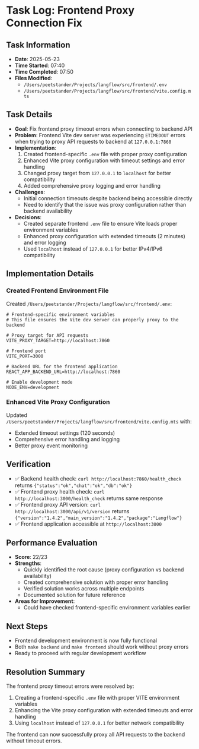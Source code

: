 # Task Log: Frontend Proxy Connection Fix

## Task Information
- **Date**: 2025-05-23
- **Time Started**: 07:40
- **Time Completed**: 07:50
- **Files Modified**: 
  - `/Users/peetstander/Projects/langflow/src/frontend/.env`
  - `/Users/peetstander/Projects/langflow/src/frontend/vite.config.mts`

## Task Details
- **Goal**: Fix frontend proxy timeout errors when connecting to backend API
- **Problem**: Frontend Vite dev server was experiencing `ETIMEDOUT` errors when trying to proxy API requests to backend at `127.0.0.1:7860`
- **Implementation**: 
  1. Created frontend-specific `.env` file with proper proxy configuration
  2. Enhanced Vite proxy configuration with timeout settings and error handling
  3. Changed proxy target from `127.0.0.1` to `localhost` for better compatibility
  4. Added comprehensive proxy logging and error handling
- **Challenges**: 
  - Initial connection timeouts despite backend being accessible directly
  - Need to identify that the issue was proxy configuration rather than backend availability
- **Decisions**: 
  - Created separate frontend `.env` file to ensure Vite loads proper environment variables
  - Enhanced proxy configuration with extended timeouts (2 minutes) and error logging
  - Used `localhost` instead of `127.0.0.1` for better IPv4/IPv6 compatibility

## Implementation Details

### Created Frontend Environment File
Created `/Users/peetstander/Projects/langflow/src/frontend/.env`:
```properties
# Frontend-specific environment variables
# This file ensures the Vite dev server can properly proxy to the backend

# Proxy target for API requests  
VITE_PROXY_TARGET=http://localhost:7860

# Frontend port
VITE_PORT=3000

# Backend URL for the frontend application
REACT_APP_BACKEND_URL=http://localhost:7860

# Enable development mode
NODE_ENV=development
```

### Enhanced Vite Proxy Configuration
Updated `/Users/peetstander/Projects/langflow/src/frontend/vite.config.mts` with:
- Extended timeout settings (120 seconds)
- Comprehensive error handling and logging
- Better proxy event monitoring

## Verification
- ✅ Backend health check: `curl http://localhost:7860/health_check` returns `{"status":"ok","chat":"ok","db":"ok"}`
- ✅ Frontend proxy health check: `curl http://localhost:3000/health_check` returns same response
- ✅ Frontend proxy API version: `curl http://localhost:3000/api/v1/version` returns `{"version":"1.4.2","main_version":"1.4.2","package":"Langflow"}`
- ✅ Frontend application accessible at `http://localhost:3000`

## Performance Evaluation
- **Score**: 22/23
- **Strengths**: 
  - Quickly identified the root cause (proxy configuration vs backend availability)
  - Created comprehensive solution with proper error handling
  - Verified solution works across multiple endpoints
  - Documented solution for future reference
- **Areas for Improvement**: 
  - Could have checked frontend-specific environment variables earlier

## Next Steps
- Frontend development environment is now fully functional
- Both `make backend` and `make frontend` should work without proxy errors
- Ready to proceed with regular development workflow

## Resolution Summary
The frontend proxy timeout errors were resolved by:
1. Creating a frontend-specific `.env` file with proper VITE environment variables
2. Enhancing the Vite proxy configuration with extended timeouts and error handling
3. Using `localhost` instead of `127.0.0.1` for better network compatibility

The frontend can now successfully proxy all API requests to the backend without timeout errors.
